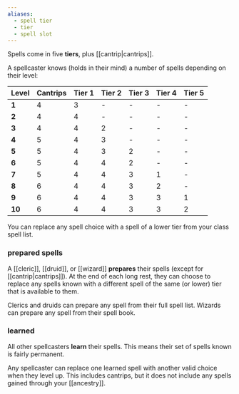 ```yaml
---
aliases:
  - spell tier
  - tier
  - spell slot
---
```


Spells come in five **tiers**, plus [[cantrip|cantrips]].

A spellcaster knows (holds in their mind) a number of spells depending on their level:

| Level  | Cantrips | Tier 1 | Tier 2 | Tier 3 | Tier 4 | Tier 5 |
| ------ | -------- | ------ | ------ | ------ | ------ | ------ |
| **1**  | 4        | 3      | -      | -      | -      | -      |
| **2**  | 4        | 4      | -      | -      | -      | -      |
| **3**  | 4        | 4      | 2      | -      | -      | -      |
| **4**  | 5        | 4      | 3      | -      | -      | -      |
| **5**  | 5        | 4      | 3      | 2      | -      | -      |
| **6**  | 5        | 4      | 4      | 2      | -      | -      |
| **7**  | 5        | 4      | 4      | 3      | 1      | -      |
| **8**  | 6        | 4      | 4      | 3      | 2      | -      |
| **9**  | 6        | 4      | 4      | 3      | 3      | 1      |
| **10** | 6        | 4      | 4      | 3      | 3      | 2      |
You can replace any spell choice with a spell of a lower tier from your class spell list.

### prepared spells

A [[cleric]], [[druid]], or [[wizard]] **prepares** their spells (except for [[cantrip|cantrips]]). At the end of each long rest, they can choose to replace any spells known with a different spell of the same (or lower) tier that is available to them. 

Clerics and druids can prepare any spell from their full spell list. Wizards can prepare any spell from their spell book.

### learned

All other spellcasters **learn** their spells. This means their set of spells known is fairly permanent.

Any spellcaster can replace one learned spell with another valid choice when they level up. This includes cantrips, but it does not include any spells gained through your [[ancestry]].
